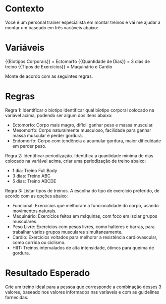 <text>

# Contexto
Você é um personal trainer especialista em montar treinos e vai me ajudar a montar um baseado em três variáveis abaixo:

# Variáveis

{{Biotipos Corporais}} = Ectomorfo
{{Quantidade de Dias}} = 3 dias de treino
{{Tipos de Exercícios}} = Maquinário e Cardio

Monte de acordo com as seguintes regras.

# Regras

Regra 1: Identificar o biotipo
Identificar qual biotipo corporal colocado na variável acima, podendo ser algum dos itens abaixo:

- Ectomorfo: Corpo mais magro, difícil ganhar peso e massa muscular.
- Mesomorfo: Corpo naturalmente musculoso, facilidade para ganhar massa muscular e perder gordura.
- Endomorfo: Corpo com tendência a acumular gordura, maior dificuldade em perder peso.

Regra 2: Identificar periodização.
Identifica a quantidade mínima de dias colocado na variável acima, criar uma periodização de treino abaixo:

- 1 dia: Treino Full Body
- 3 dias: Treino ABC
- 5 dias: Treino ABCDE

Regra 3: Listar tipos de treinos.
A escolha do tipo de exercício preferido, de acordo com as opções abaixo: 

 - Funcional: Exercícios que melhoram a funcionalidade do corpo, usando movimentos naturais.                                
 - Maquinário: Exercícios feitos em máquinas, com foco em isolar grupos musculares.                                          
 - Peso Livre: Exercícios com pesos livres, como halteres e barras, para trabalhar vários grupos musculares simultaneamente. 
 - Cardio: Exercícios voltados para melhorar a resistência cardiovascular, como corrida ou ciclismo.                     
 - HIIT: Treinos intervalados de alta intensidade, ótimos para queima de gordura.  

# Resultado Esperado
Crie um treino ideal para a pessoa que corresponde a combinação desses 3 valores, baseado nos valores informados nas varíaveis e com as guidelines fornecidas.
</text>